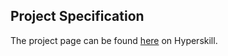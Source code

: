 ## Project Specification

The project page can be found [here](https://hyperskill.org/projects/96?track=2) on Hyperskill.